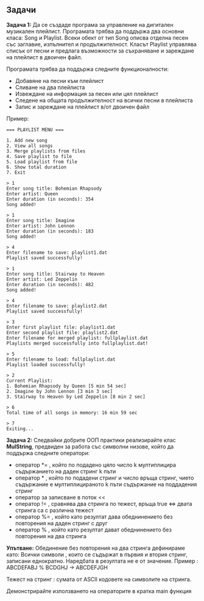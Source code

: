 ## Задачи
**Задача 1:**
Да се създаде програма за управление на дигитален музикален плейлист. Програмата трябва да поддържа два основни класа: Song и Playlist. Всеки обект от тип Song описва отделна песен със заглавие, изпълнител и продължителност. Класът Playlist управлява списък от песни и предлага възможности за съхраняване и зареждане на плейлист в двоичен файл.

Програмата трябва да поддържа следните функционалности:
- Добавяне на песни към плейлист
- Сливане на два плейлиста
- Извеждане на информация за песен или цял плейлист
- Следене на общата продължителност на всички песни в плейлиста
- Запис и зареждане на плейлист в/от двоичен файл

Пример:
```
=== PLAYLIST MENU ===

1. Add new song
2. View all songs
3. Merge playlists from files
4. Save playlist to file
5. Load playlist from file
6. Show total duration
7. Exit

> 1
Enter song title: Bohemian Rhapsody  
Enter artist: Queen  
Enter duration (in seconds): 354  
Song added!

> 1  
Enter song title: Imagine  
Enter artist: John Lennon  
Enter duration (in seconds): 183  
Song added!

> 4  
Enter filename to save: playlist1.dat  
Playlist saved successfully!

> 1  
Enter song title: Stairway to Heaven  
Enter artist: Led Zeppelin  
Enter duration (in seconds): 482  
Song added!

> 4  
Enter filename to save: playlist2.dat  
Playlist saved successfully!

> 3  
Enter first playlist file: playlist1.dat  
Enter second playlist file: playlist2.dat  
Enter filename for merged playlist: fullplaylist.dat  
Playlists merged successfully into fullplaylist.dat!

> 5  
Enter filename to load: fullplaylist.dat  
Playlist loaded successfully!

> 2  
Current Playlist:
1. Bohemian Rhapsody by Queen [5 min 54 sec]  
2. Imagine by John Lennon [3 min 3 sec]  
3. Stairway to Heaven by Led Zeppelin [8 min 2 sec]

> 6  
Total time of all songs in memory: 16 min 59 sec

> 7  
Exiting...
```

**Задача 2:**
Следвайки добрите ООП практики реализирайте клас **MulString**, предвиден за работа със символни низове, който да поддържа следните оператори:
- оператор *= , който по подадено цяло число k мултиплицира съдържанието на даден стринг k пъти
- оператор * , който по подадени стринг и число връща стринг, чието съдържание е мултиплицираното k пъти съдържание на поддадения стринг
- оператор за записване в поток <<
- оператор != , сравнява два стринга по тежест, връща true <=> двата стринга са с различна тежест
- оператор %= , който като резултат дава обеднинението без повторения на даден стринг с друг
- оператор % , който като резултат дават обеднинението без повторения на два стринга

**Упътване:**
Обединение без повторения на два стринга дефинираме като: Всички символи , които се съдържат в първия и втория стринг, записани еднократно. Наредбата в резултата не е от значение.
Пример : ABCDEFABJ % BCDGHJ -> ABCDEFJGH

Тежест на стринг : сумата от ASCII кодовете на символите на стринга.

Демонстрирайте използването на операторите в кратка main функция
